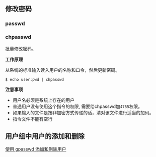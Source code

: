 ## 修改密码

### passwd

### chpasswd

批量修改密码。

**工作原理**

从系统的标准输入读入用户的名称和口令，然后更新密码。

```
$ echo user:pwd | chpasswd
```

**注意事项**
* 用户名必须是系统上存在的用户
* 普通用户没有使用这个指令的权限, 需要给chpasswd加`4755`权限。
* 如果输入的文件是按非加密方式传递的话，清对该文件进行适当的加码。
* 指令文件不能有空行

## 用户组中用户的添加和删除

[使用 gpasswd 添加和删除用户](../cmd/gpasswd.md)